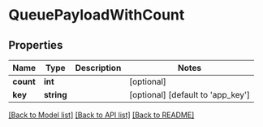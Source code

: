 # QueuePayloadWithCount

## Properties
Name | Type | Description | Notes
------------ | ------------- | ------------- | -------------
**count** | **int** |  | [optional] 
**key** | **string** |  | [optional] [default to 'app_key']

[[Back to Model list]](../README.md#documentation-for-models) [[Back to API list]](../README.md#documentation-for-api-endpoints) [[Back to README]](../README.md)


